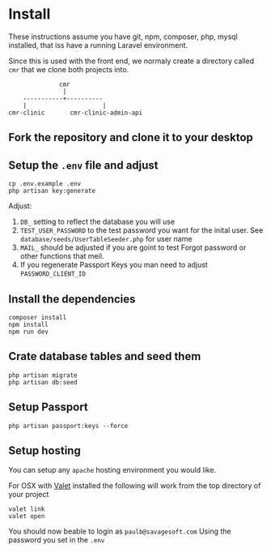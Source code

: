 # Install

These instructions assume you have git, npm, composer, php, mysql installed, that iss have a running Laravel environment.


Since this is used with the front end, we normaly create a directory called `cmr`
that we clone both projects into. 

```
              cmr
               |
    -----------+----------
    |                     |
cmr-clinic       cmr-clinic-admin-api
```
## Fork the repository and clone it to your desktop

## Setup the `.env` file and adjust

```
cp .env.example .env
php artisan key:generate
```

Adjust:

1. `DB_` setting to reflect the database you will use
2. `TEST_USER_PASSWORD` to the test password you want for the inital user. 
    See `database/seeds/UserTableSeeder.php` for user name
3. `MAIL_` should be adjusted if you are goint to test Forgot password or other functions that meil.    
3. If you regenerate Passport Keys you man need to adjust `PASSWORD_CLIENT_ID`

## Install the dependencies

```
composer install
npm install
npm run dev
```

## Crate database tables and seed them

```
php artisan migrate
php artisan db:seed
```

## Setup Passport

````
php artisan passport:keys --force
````

## Setup hosting

You can setup any `apache` hosting environment you would like.

For OSX with [Valet](https://laravel.com/docs/5.8/valet) installed the following will work from the 
top directory of your project

```
valet link
valet open
```

You should now beable to login as `paulb@savagesoft.com`  Using the password you set in the `.env`



